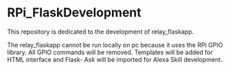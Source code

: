 # RPi_FlaskDevelopment

This repository is dedicated to the development of relay_flaskapp. 

The relay_flaskapp cannot be run locally on pc because it uses the RPi GPIO library.
All GPIO commands will be removed. Templates will be added for HTML interface and Flask-
Ask will be imported for Alexa Skill development.
